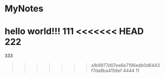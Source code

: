# MyNotes
hello world!!!
111
<<<<<<< HEAD
222
=======
333
>>>>>>> a1b9977d07ee6e7196edb0d6443f7da8ba4156ef
4444
11
